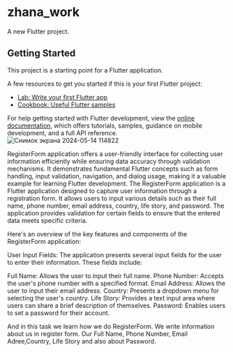 # zhana_work

A new Flutter project.

## Getting Started

This project is a starting point for a Flutter application.

A few resources to get you started if this is your first Flutter project:

- [Lab: Write your first Flutter app](https://docs.flutter.dev/get-started/codelab)
- [Cookbook: Useful Flutter samples](https://docs.flutter.dev/cookbook)

For help getting started with Flutter development, view the
[online documentation](https://docs.flutter.dev/), which offers tutorials,
samples, guidance on mobile development, and a full API reference.
![Снимок экрана 2024-05-14 114822](https://github.com/MadinaEleubaeva/flutter_topic6/assets/144671319/e9fb5e05-e3e6-444d-b103-b44ca17ff3be)


RegisterForm application offers a user-friendly interface for collecting user information efficiently while ensuring data accuracy through validation mechanisms. It demonstrates fundamental Flutter concepts such as form handling, input validation, navigation, and dialog usage, making it a valuable example for learning Flutter development.
The RegisterForm application is a Flutter application designed to capture user information through a registration form. It allows users to input various details such as their full name, phone number, email address, country, life story, and password. The application provides validation for certain fields to ensure that the entered data meets specific criteria.

Here's an overview of the key features and components of the RegisterForm application:

User Input Fields: The application presents several input fields for the user to enter their information. These fields include:

Full Name: Allows the user to input their full name.
Phone Number: Accepts the user's phone number with a specified format.
Email Address: Allows the user to input their email address.
Country: Presents a dropdown menu for selecting the user's country.
Life Story: Provides a text input area where users can share a brief description of themselves.
Password: Enables users to set a password for their account.

And in this task we learn how we do RegisterForm. We write information about us in register form. Our Full Name,
Phone Number, Email Adree,Country, Life Story and also about Password.
